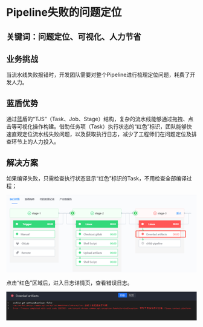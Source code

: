 # Pipeline失败的问题定位


## 关键词：问题定位、可视化、人力节省 <a id="&#x51C6;&#x5907;&#x4E8B;&#x9879;"></a>

## 业务挑战 <a id="&#x51C6;&#x5907;&#x4E8B;&#x9879;"></a>

当流水线失败报错时，开发团队需要对整个Pipeline进行梳理定位问题，耗费了开发人力。

## 蓝盾优势 <a id="&#x51C6;&#x5907;&#x4E8B;&#x9879;"></a>

通过蓝盾的“TJS”（Task、Job、Stage）结构，复杂的流水线能够通过拖拽、点击等可视化操作构建。借助任务项（Task）执行状态的“红色”标识，团队能够快速直观定位流水线失败问题，以及获取执行日志，减少了工程师们在问题定位及排查环节上的人力投入。

## 解决方案 <a id="&#x51C6;&#x5907;&#x4E8B;&#x9879;"></a>

如果编译失败，只需检查执行状态显示“红色”标识的Task，不用检查全部编译过程；

![&#x56FE;1](../../assets/scene-pipeline-failure-location-a.png)

点击“红色”区域后，进入日志详情页，查看错误日志。

![&#x56FE;1](../../assets/scene-pipeline-failure-location-b.png)